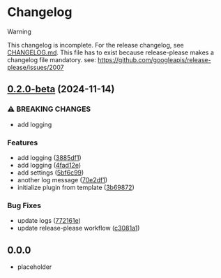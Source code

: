 # Changelog

> [!WARNING]
> This changelog is incomplete. For the release changelog, see [CHANGELOG.md](./CHANGELOG.md).
> This file has to exist because release-please makes a changelog file mandatory.
> see: https://github.com/googleapis/release-please/issues/2007

## [0.2.0-beta](https://github.com/baodrate/obsidian-timestampy/compare/v0.1.0...0.2.0-beta) (2024-11-14)


### ⚠ BREAKING CHANGES

* add logging

### Features

* add logging ([3885df1](https://github.com/baodrate/obsidian-timestampy/commit/3885df10070c5431ac8ed2cfb2f2fef47f68bcff))
* add logging ([4fad12e](https://github.com/baodrate/obsidian-timestampy/commit/4fad12ee763dd7d8d83f64afd2f780c77f5c6cf1))
* add settings ([5bf6c99](https://github.com/baodrate/obsidian-timestampy/commit/5bf6c99b7c1541ff8eccefe49471ab892390e80a))
* another log message ([70e2df1](https://github.com/baodrate/obsidian-timestampy/commit/70e2df1ad870a23034e51904f99b5585efc8110f))
* initialize plugin from template ([3b69872](https://github.com/baodrate/obsidian-timestampy/commit/3b698727b752602f70f81bf97362ca6e4dd06eac))


### Bug Fixes

* update logs ([772161e](https://github.com/baodrate/obsidian-timestampy/commit/772161e3930974951a394cf00ae5b89b7cfafdbc))
* update release-please workflow ([c3081a1](https://github.com/baodrate/obsidian-timestampy/commit/c3081a1216e369f7ff4649d6838e29fe390dd3b0))

## 0.0.0

- placeholder
